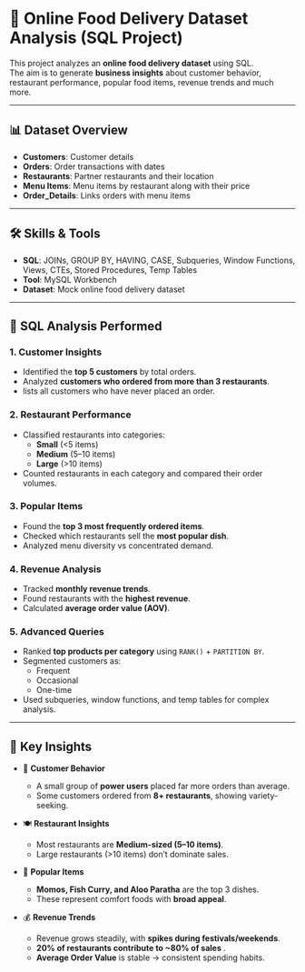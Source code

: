 # 🍴 Online Food Delivery Dataset Analysis (SQL Project)

This project analyzes an **online food delivery dataset** using SQL.  
The aim is to generate **business insights** about customer behavior, restaurant performance, popular food items, revenue trends and much more.  

---

## 📊 Dataset Overview  
- **Customers**: Customer details  
- **Orders**: Order transactions with dates 
- **Restaurants**: Partner restaurants and their location
- **Menu Items**: Menu items by restaurant along with their price 
- **Order_Details**: Links orders with menu items  

---

## 🛠 Skills & Tools  
- **SQL**: JOINs, GROUP BY, HAVING, CASE, Subqueries, Window Functions, Views, CTEs, Stored Procedures, Temp Tables  
- **Tool**: MySQL Workbench  
- **Dataset**: Mock online food delivery dataset  

---

## 🔎 SQL Analysis Performed

### 1. Customer Insights  
- Identified the **top 5 customers** by total orders.  
- Analyzed **customers who ordered from more than 3 restaurants**.
- lists all customers who have never placed an order.

### 2. Restaurant Performance  
- Classified restaurants into categories:  
  - **Small** (<5 items)  
  - **Medium** (5–10 items)  
  - **Large** (>10 items)  
- Counted restaurants in each category and compared their order volumes.  

### 3. Popular Items  
- Found the **top 3 most frequently ordered items**.  
- Checked which restaurants sell the **most popular dish**.  
- Analyzed menu diversity vs concentrated demand.  

### 4. Revenue Analysis  
- Tracked **monthly revenue trends**.  
- Found restaurants with the **highest revenue**.  
- Calculated **average order value (AOV)**.  

### 5. Advanced Queries  
- Ranked **top products per category** using `RANK()` + `PARTITION BY`.  
- Segmented customers as:  
  - Frequent  
  - Occasional  
  - One-time  
- Used subqueries, window functions, and temp tables for complex analysis.  

---

## 📌 Key Insights  

- 👥 **Customer Behavior**  
  - A small group of **power users** placed far more orders than average.  
  - Some customers ordered from **8+ restaurants**, showing variety-seeking.  

- 🍽️ **Restaurant Insights**  
  - Most restaurants are **Medium-sized (5–10 items)**.  
  - Large restaurants (>10 items) don’t dominate sales.  

- 🍜 **Popular Items**  
  - **Momos, Fish Curry, and Aloo Paratha** are the top 3 dishes.  
  - These represent comfort foods with **broad appeal**.  

- 💰 **Revenue Trends**  
  - Revenue grows steadily, with **spikes during festivals/weekends**.  
  - **20% of restaurants contribute to ~80% of sales** .  
  - **Average Order Value** is stable → consistent spending habits.  
